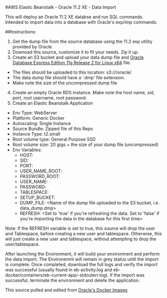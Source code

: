 #AWS Elastic Beanstalk - Oracle 11.2 XE - Data Import

This will deploy an Oracle 11.2 XE databse and run SQL commands. Intended to import data into a database with Oracle's exp/imp commands.


##Instructions:
1) Get the dump file from the source database using the 11.2 exp utility provided by Oracle
2) Downoad this source, customize it to fit your needs. Zip it up.
3) Create an S3 bucket and upload your data dump file and [ 
Oracle Database Express Edition 11g Release 2 for Linux x64](http://www.oracle.com/technetwork/database/database-technologies/express-edition/downloads/index.html) file.
  - The files should be uploaded to this location: s3://<S3 Bucket Name>/oracle/<files>
  - The data dump file should have a '.dmp' file extension.
  - Make note the size of the uncompressed dump file 
4) Create an empty Oracle RDS instance. Make note the host name, sid, port, root username, root password. 
5) Create an Elastic Beanstalk Application 
  - Env Type: WebServer
  - Platform: Generic Docker
  - Autoscaling: Single Instance
  - Source Bundle: Zipped file of this Repo
  - Instance Type: t2.small
  - Root volume type: General Purpose SSD 
  - Root volume size: 20 gigs + the size of your dump file (uncompressed)
  - Env Variables:
    - HOST: <Host name of the Destination Database>
    - SID: <SID of the Destination Database>
    - PORT: <Port of the Destination Database>
    - USER_NAME_ROOT: <Root username of the Destination Database>
    - PASSWORD_ROOT: <Root password of the Destination Database>
    - USER_NAME: <Username of the user to create in the Destination Database>
    - PASSWORD: <Password of the user to create in the Destination Database>
    - TABLESPACE: <Tablespace name to create in the Destination Database>
    - SETUP_BUCKET: <Name of the S3 bucket created>
    - DUMP_FILE: <Name of the dump file uploaded to the S3 bucket, i.e. data_dump.dmp>
    - REFRESH: <Set to 'true' if you're refreshing the data. Set to 'false' if you're importing the data in the database for this first time>

  Note: If the REFRESH variable is set to true, this source will drop the user and Tablespace, before creating a new user and tablespace. Otherwise, this will just create a new user and tablespace, without attempting to drop the user/tablespace.

  After launching the Environment, it will build your environment and perform the data import. The Environemnt will remain in grey status until the import is complete. Once completed, download the full logs and verify the import was successful (usually found in eb-activity.log and eb-docker/containers/eb-current-app/<container-id>-stdouterr.log). If the import was successful, terminate the environment and delete the application.




This source pulled and edited from [Oracle's Docker Images](https://github.com/oracle/docker-images/tree/master/OracleDatabase/dockerfiles/11.2.0.2)


